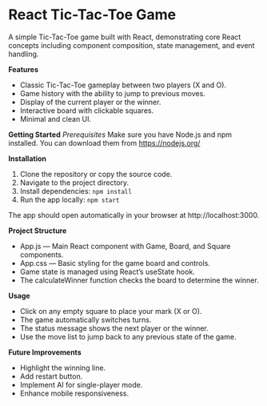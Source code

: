 # **React Tic-Tac-Toe Game**

A simple Tic-Tac-Toe game built with React, demonstrating core React concepts including component composition, state management, and event handling.

**Features**

- Classic Tic-Tac-Toe gameplay between two players (X and O).
- Game history with the ability to jump to previous moves.
- Display of the current player or the winner.
- Interactive board with clickable squares.
- Minimal and clean UI.

**Getting Started**
*Prerequisites*
Make sure you have Node.js and npm installed. You can download them from https://nodejs.org/


**Installation**
1. Clone the repository or copy the source code.
2. Navigate to the project directory.
3. Install dependencies:
```npm install```
4. Run the app locally:
```npm start```

The app should open automatically in your browser at http://localhost:3000.

**Project Structure**
- App.js — Main React component with Game, Board, and Square components.
- App.css — Basic styling for the game board and controls.
- Game state is managed using React’s useState hook.
- The calculateWinner function checks the board to determine the winner.

**Usage**
- Click on any empty square to place your mark (X or O).
- The game automatically switches turns.
- The status message shows the next player or the winner.
- Use the move list to jump back to any previous state of the game.

**Future Improvements**
- Highlight the winning line.
- Add restart button.
- Implement AI for single-player mode.
- Enhance mobile responsiveness.